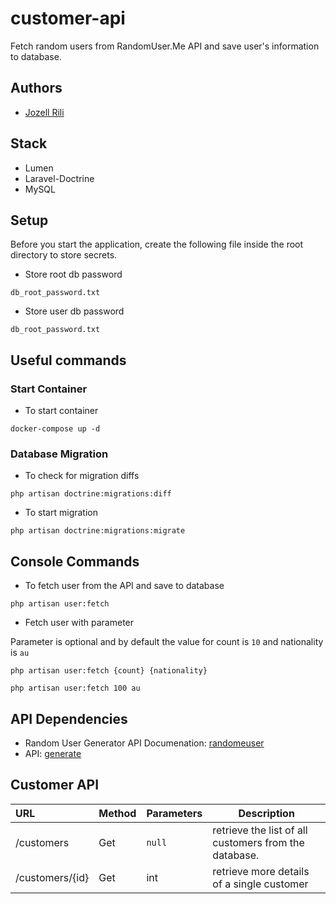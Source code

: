 # customer-api
Fetch random users from RandomUser.Me API and save user's information to database.

## Authors
- [Jozell Rili](https://github.com/jozellrili)

## Stack
- Lumen
- Laravel-Doctrine
- MySQL

## Setup
Before you start the application, create the following file inside the root directory to store secrets.
- Store root db password
```
db_root_password.txt
```
- Store user db password
```
db_root_password.txt
```

## Useful commands

### Start Container
- To start container
```
docker-compose up -d
```

### Database Migration
- To check for migration diffs
```
php artisan doctrine:migrations:diff
```
- To start migration
```
php artisan doctrine:migrations:migrate
```

## Console Commands
- To fetch user from the API and save to database
```
php artisan user:fetch
```
- Fetch user with parameter

Parameter is optional and by default the value for count is `10` and nationality is `au`
```
php artisan user:fetch {count} {nationality}

php artisan user:fetch 100 au
```


## API Dependencies
- Random User Generator API Documenation: [randomeuser](https://randomuser.me/documentation)
- API: [generate](https://randomuser.me/api)

## Customer API
URL | Method | Parameters| Description
:---|--------|------|------------
/customers| Get| `null`| retrieve the list of all customers from the database.|
/customers/{id}|Get| int| retrieve more details of a single customer
